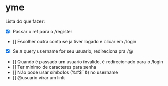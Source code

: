 # yme

Lista do que fazer:

- [x] Passar o ref para o /register
- [] Escolher outra conta se ja tiver logado e clicar em /login
- [x] Se a query username for seu usuario, redireciona pra /@
- [] Quando é passado um usuario invalido, é redirecionado para o /login
- [] Ter minimo de caracteres para senha
- [] Não pode usar símbolos (%#$¨&) no username
- [] @usuario virar um link
